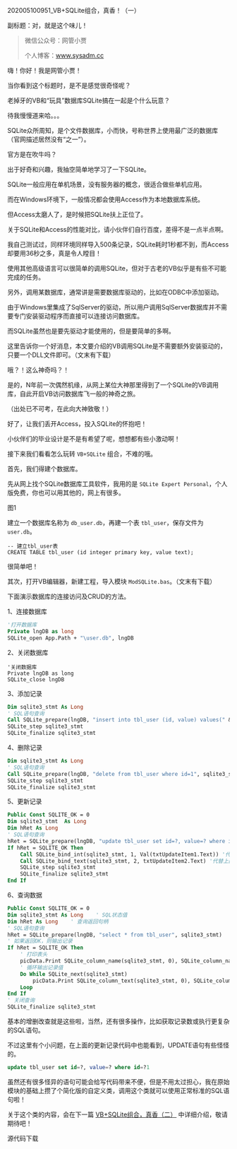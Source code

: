 202005100951_VB+SQLite组合，真香！（一）

副标题：对，就是这个味儿！



> 微信公众号：网管小贾
>
> 个人博客：www.sysadm.cc



嗨！你好！我是网管小贾！

当你看到这个标题时，是不是感觉很奇怪呢？

老掉牙的VB和“玩具”数据库SQLite搞在一起是个什么玩意？

待我慢慢道来哈。。。



SQLite众所周知，是个文件数据库，小而快，号称世界上使用最广泛的数据库（官网描述居然没有“之一”）。

官方是在吹牛吗？

出于好奇和兴趣，我抽空简单地学习了一下SQLite。



SQLite一般应用在单机场景，没有服务器的概念，很适合做些单机应用。

而在Windows环境下，一般情况都会使用Access作为本地数据库系统。

但Access太磨人了，是时候把SQLite扶上正位了。

关于SQLite和Access的性能对比，请小伙伴们自行百度，差得不是一点半点啊。

我自己测试过，同样环境同样导入500条记录，SQLite耗时1秒都不到，而Access却要用36秒之多，真是令人瞠目！



使用其他高级语言可以很简单的调用SQLite，但对于古老的VB似乎是有些不可能完成的任务。

另外，调用某数据库，通常讲是需要数据库驱动的，比如在ODBC中添加驱动。

由于Windows里集成了SqlServer的驱动，所以用户调用SqlServer数据库并不需要专门安装驱动程序而直接可以连接访问数据库。

而SQLite虽然也是要先驱动才能使用的，但是要简单的多啊。

这里告诉你一个好消息，本文要介绍的VB调用SQLite是不需要额外安装驱动的，只要一个DLL文件即可。（文末有下载）



哦？！这么神奇吗？！

是的，N年前一次偶然机缘，从网上某位大神那里得到了一个SQLite的VB调用库，自此开启VB访问数据库飞一般的神奇之旅。

（出处已不可考，在此向大神致敬！）

好了，让我们丢开Access，投入SQLite的怀抱吧！

小伙伴们的毕业设计是不是有希望了呢，想想都有些小激动啊！

接下来我们看看怎么玩转 `VB+SQLite` 组合，不难的哦。



首先，我们得建个数据库。

先从网上找个SQLite数据库工具软件，我用的是 `SQLite Expert Personal`，个人版免费，你也可以用其他的，网上有很多。

图1

建立一个数据库名称为 `db_user.db`，再建一个表 `tbl_user`，保存文件为 `user.db`。

```sqlite
-- 建立tbl_user表
CREATE TABLE tbl_user (id integer primary key, value text);
```

很简单吧！



其次，打开VB编辑器，新建工程，导入模块 `ModSQLite.bas`。（文末有下载）

下面演示数据库的连接访问及CRUD的方法。



1、连接数据库

```vb
'打开数据库
Private lngDB as long
SQLite_open App.Path + "\user.db", lngDB
```



2、关闭数据库

```visual basic
'关闭数据库
Private lngDB as long
SQLite_close lngDB
```


3、添加记录

```vb
Dim sqlite3_stmt As Long
' SQL语句查询
Call SQLite_prepare(lngDB, "insert into tbl_user (id, value) values(" & txtInsertItem1.Text + ",'" & txtInsertItem2.Text & "')", sqlite3_stmt)
SQLite_step sqlite3_stmt
SQLite_finalize sqlite3_stmt
```


4、删除记录

```vb
Dim sqlite3_stmt As Long
' SQL语句查询
Call SQLite_prepare(lngDB, "delete from tbl_user where id=1", sqlite3_stmt)
SQLite_step sqlite3_stmt
SQLite_finalize sqlite3_stmt
```



5、更新记录

```vb
Public Const SQLITE_OK = 0
Dim sqlite3_stmt  As Long
Dim hRet As Long
' SQL语句查询
hRet = SQLite_prepare(lngDB, "update tbl_user set id=?, value=? where id=?1", sqlite3_stmt)
If hRet = SQLITE_OK Then
    Call SQLite_bind_int(sqlite3_stmt, 1, Val(txtUpdateItem1.Text)) '代替上面sql语句里第1个问号
    Call SQLite_bind_text(sqlite3_stmt, 2, txtUpdateItem2.Text) '代替上面sql语句里第2个问号
    SQLite_step sqlite3_stmt
    SQLite_finalize sqlite3_stmt
End If
```



6、查询数据

```vb
Public Const SQLITE_OK = 0
Dim sqlite3_stmt As Long	' SQL状态值
Dim hRet As Long	' 查询返回句柄
' SQL语句查询
hRet = SQLite_prepare(lngDB, "select * from tbl_user", sqlite3_stmt)
' 如果返回OK，则输出记录
If hRet = SQLITE_OK Then
	' 打印表头
	picData.Print SQLite_column_name(sqlite3_stmt, 0), SQLite_column_name(sqlite3_stmt, 1)
	' 循环输出记录值
	Do While SQLite_next(sqlite3_stmt)
		picData.Print SQLite_column_text(sqlite3_stmt, 0), SQLite_column_text(sqlite3_stmt, 1)
	Loop
End If
' 关闭查询
SQLite_finalize sqlite3_stmt
```



基本的增删改查就是这些啦，当然，还有很多操作，比如获取记录数或执行更复杂的SQL语句。

不过这里有个小问题，在上面的更新记录代码中也能看到，UPDATE语句有些怪怪的。

```sql
update tbl_user set id=?, value=? where id=?1
```

虽然还有很多怪异的语句可能会给写代码带来不便，但是不用太过担心，我在原始模块的基础上攒了个简化版的自定义类，调用这个类就可以使用正常标准的SQL语句啦！

关于这个类的内容，会在下一篇 [VB+SQLite组合，真香（二）](#) 中详细介绍，敬请期待吧！



源代码下载